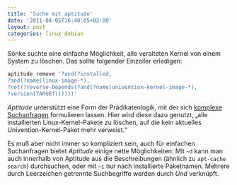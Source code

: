 ```yaml
---
title: 'Suche mit aptitude'
date: '2011-04-05T16:40:05+02:00'
layout: post
categories: linux debian
---
```


Sönke suchte eine einfache Möglichkeit, alle veralteten Kernel von einem System zu löschen. Das sollte folgender Einzeiler erledigen:

```bash
aptitude remove '?and(?installed,
?and(?name(linux-image-*),
?not(?reverse-Depends(?and(?name(univention-kernel-image-*),
?version(TARGET))))))'
```

*Aptitude* unterstützt eine Form der Prädikatenlogik, mit der sich [komplexe Suchanfragen](http://algebraicthunk.net/~dburrows/projects/aptitude/doc/en/ch02s03s05.html "Aptitude Search Term Reference") formulieren lassen. Hier wird diese dazu genutzt, „alle installierten Linux-Kernel-Pakete zu löschen, auf die kein aktuelles Univention-Kernel-Paket mehr verweist.“

Es muß aber nicht immer so kompliziert sein, auch für einfachen Suchanfragen bietet *Aptitude* einige nette Möglichkeiten: Mit `~d` kann man auch innerhalb von Aptitude aus die Beschreibungen (ähnlich zu `apt-cache search`) durchsuchen, oder mit `~i` nur nach installierte Paketnamen. Mehrere durch Leerzeichen getrennte Suchbegriffe werden durch *Und* verknüpft.
